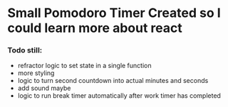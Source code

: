 # Small Pomodoro Timer Created so I could learn more about react 


### Todo still:
- refractor logic to set state in a single function
- more styling
- logic to turn second countdown into actual minutes and seconds
- add sound maybe
- logic to run break timer automatically after work timer has completed